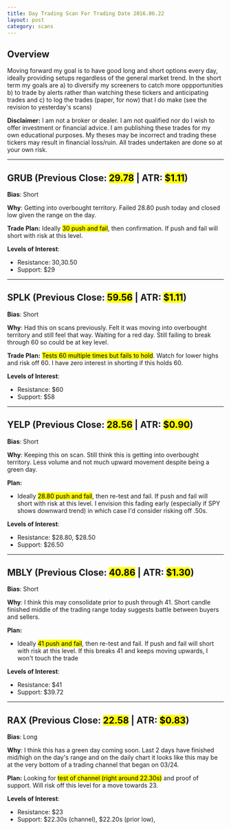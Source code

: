 ```yaml
---
title: Day Trading Scan For Trading Date 2016.06.22
layout: post
category: scans
---
```


Overview
--- 
Moving forward my goal is to have good long and short options every day, ideally providing setups regardless of the general market trend. In the short term my goals are a) to diversify my screeners to catch more oppportunities b) to trade by alerts rather than watching these tickers and anticipating trades and c) to log the trades (paper, for now) that I do make (see the revision to yesterday's scans)

**Disclaimer:** I am not a broker or dealer. I am not qualified nor do I wish to offer investment or financial advice. I am publishing these trades for my own educational purposes. My theses may be incorrect and trading these tickers may result in financial loss/ruin. All trades undertaken are done so at your own risk.

***

GRUB (Previous Close: <mark>29.78</mark> | ATR: <mark>$1.11</mark>)
---
**Bias**: Short

**Why**: Getting into overbought territory. Failed 28.80 push today and closed low given the range on the day.

**Trade Plan:** Ideally <mark>30 push and fail</mark>, then confirmation. If push and fail will short with risk at this level. 

**Levels of Interest**:

* Resistance: $30,$30.50
* Support: $29

***

SPLK (Previous Close: <mark>59.56</mark> | ATR: <mark>$1.11</mark>)
---
**Bias**: Short

**Why**: Had this on scans previously. Felt it was moving into overbought territory and still feel that way. Waiting for a red day. Still failing to break through 60 so could be at key level.

**Trade Plan:** <mark>Tests 60 multiple times but fails to hold</mark>. Watch for lower highs and risk off 60. I have zero interest in shorting if this holds 60.


**Levels of Interest**:

* Resistance: $60
* Support: $58

***

YELP (Previous Close: <mark>28.56</mark> | ATR: <mark>$0.90</mark>)
---
**Bias**: Short

**Why**: Keeping this on scan. Still think this is getting into overbought territory. Less volume and not much upward movement despite being a green day.

**Plan:**

* Ideally <mark>28.80 push and fail</mark>, then re-test and fail. If push and fail will short with risk at this level. I envision this fading early (especially if SPY shows downward trend) in which case I'd consider risking off .50s.

**Levels of Interest**:

* Resistance: $28.80, $28.50
* Support: $26.50

***

MBLY (Previous Close: <mark>40.86</mark> | ATR: <mark>$1.30</mark>)
---
**Bias**: Short

**Why**: I think this may consolidate prior to push through 41. Short candle finished middle of the trading range today suggests battle between buyers and sellers.

**Plan:**

* Ideally <mark>41 push and fail</mark>, then re-test and fail. If push and fail will short with risk at this level. If this breaks 41 and keeps moving upwards, I won't touch the trade

**Levels of Interest**:

* Resistance: $41
* Support: $39.72

***

RAX (Previous Close: <mark>22.58</mark> | ATR: <mark>$0.83</mark>)
---
**Bias**: Long

**Why**: I think this has a green day coming soon. Last 2 days have finished mid/high on the day's range and on the daily chart it looks like this may be at the very bottom of a trading channel that began on 03/24.

**Plan:**
Looking for <mark>test of channel (right around 22.30s)</mark> and proof of support. Will risk off this level for a move towards 23.

**Levels of Interest**:

* Resistance: $23
* Support: $22.30s (channel), $22.20s (prior low), 



